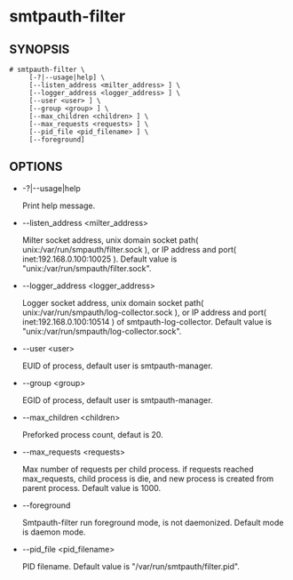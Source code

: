 # smtpauth-filter

## SYNOPSIS

    # smtpauth-filter \
         [-?|--usage|help] \
         [--listen_address <milter_address> ] \
         [--logger_address <logger_address> ] \
         [--user <user> ] \
         [--group <group> ] \
         [--max_children <children> ] \
         [--max_requests <requests> ] \
         [--pid_file <pid_filename> ] \
         [--foreground]

## OPTIONS

*  -?|--usage|help

   Print help message.

*  --listen_address \<milter_address\>

   Milter socket address, unix domain socket path( unix:/var/run/smpauth/filter.sock ),
   or IP address and port( inet:192.168.0.100:10025 ). Default value is "unix:/var/run/smpauth/filter.sock".

*  --logger_address \<logger_address\>

   Logger socket address, unix domain socket path( unix:/var/run/smpauth/log-collector.sock ),
   or IP address and port( inet:192.168.0.100:10514 ) of smtpauth-log-collector. 
   Default value is "unix:/var/run/smpauth/log-collector.sock".

*  --user \<user\>

   EUID of process, default user is smtpauth-manager.

*  --group \<group\>

   EGID of process, default user is smtpauth-manager.

*  --max_children \<children\>

   Preforked process count, defaut is 20.

*  --max_requests \<requests\>

   Max number of requests per child process. if requests reached max_requests,
   child process is die, and new process is created from parent process. 
   Default value is 1000.

*  --foreground

   Smtpauth-filter run foreground mode, is not daemonized. Default mode is daemon mode.
 
*  --pid_file \<pid_filename\>

   PID filename. Default value is "/var/run/smtpauth/filter.pid".

